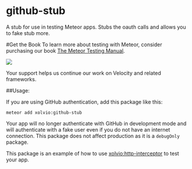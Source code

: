# github-stub
A stub for use in testing Meteor apps. Stubs the oauth calls and allows you to fake stub more.

#Get the Book
To learn more about testing with Meteor, consider purchasing our book [The Meteor Testing Manual](http://www.meteortesting.com/?utm_source=github-stub&utm_medium=banner&utm_campaign=github-stub).

[![](http://www.meteortesting.com/img/tmtm.gif)](http://www.meteortesting.com/?utm_source=github-stub&utm_medium=banner&utm_campaign=github-stub)

Your support helps us continue our work on Velocity and related frameworks.

##Usage:

If you are using GitHub authentication, add this package like this:

`meteor add xolvio:github-stub`

Your app will no longer authenticate with GitHub in development mode and will authenticate with
a fake user even if you do not have an internet connection. This package does not affect production
as it is a `debugOnly` package.

This package is an example of how to use
[xolvio:http-interceptor](https://github.com/xolvio/meteor-http-interceptor) to test your app.


